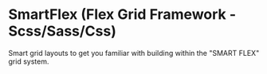 # SmartFlex (Flex Grid Framework - Scss/Sass/Css)
Smart grid layouts to get you familiar with building within the "SMART FLEX" grid system.